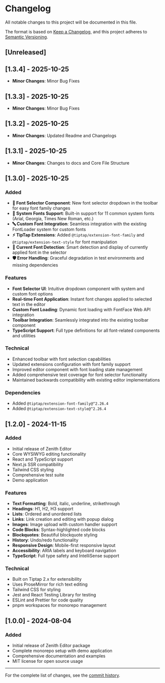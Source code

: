 # Changelog

All notable changes to this project will be documented in this file.

The format is based on [Keep a Changelog](https://keepachangelog.com/en/1.0.0/),
and this project adheres to [Semantic Versioning](https://semver.org/spec/v2.0.0.html).

## [Unreleased]

## [1.3.4] - 2025-10-25

- **Minor Changes**: Minor Bug Fixes

## [1.3.3] - 2025-10-25

- **Minor Changes**: Minor Bug Fixes

## [1.3.2] - 2025-10-25

- **Minor Changes**: Updated Readme and Changelogs

## [1.3.1] - 2025-10-25

- **Minor Changes**: Changes to docs and Core File Structure

## [1.3.0] - 2025-10-25

### Added

- **🎨 Font Selector Component**: New font selector dropdown in the toolbar for easy font family changes
- **📝 System Fonts Support**: Built-in support for 11 common system fonts (Arial, Georgia, Times New Roman, etc.)
- **🔤 Custom Font Integration**: Seamless integration with the existing FontLoader system for custom fonts
- **⚡ TipTap Extensions**: Added `@tiptap/extension-font-family` and `@tiptap/extension-text-style` for font manipulation
- **🎯 Current Font Detection**: Smart detection and display of currently applied font in the selector
- **🛡️ Error Handling**: Graceful degradation in test environments and missing dependencies

### Features

- **Font Selector UI**: Intuitive dropdown component with system and custom font options
- **Real-time Font Application**: Instant font changes applied to selected text in the editor
- **Custom Font Loading**: Dynamic font loading with FontFace Web API integration
- **Toolbar Integration**: Seamlessly integrated into the existing toolbar component
- **TypeScript Support**: Full type definitions for all font-related components and utilities

### Technical

- Enhanced toolbar with font selection capabilities
- Updated extensions configuration with font family support
- Improved editor component with font loading state management
- Added comprehensive test coverage for font selector functionality
- Maintained backwards compatibility with existing editor implementations

### Dependencies

- Added `@tiptap/extension-font-family@^2.26.4`
- Added `@tiptap/extension-text-style@^2.26.4`

## [1.2.0] - 2024-11-15

### Added

- Initial release of Zenith Editor
- Core WYSIWYG editing functionality
- React and TypeScript support
- Next.js SSR compatibility
- Tailwind CSS styling
- Comprehensive test suite
- Demo application

### Features

- **Text Formatting**: Bold, italic, underline, strikethrough
- **Headings**: H1, H2, H3 support
- **Lists**: Ordered and unordered lists
- **Links**: Link creation and editing with popup dialog
- **Images**: Image upload with custom handler support
- **Code Blocks**: Syntax-highlighted code blocks
- **Blockquotes**: Beautiful blockquote styling
- **History**: Undo/redo functionality
- **Responsive Design**: Mobile-first responsive layout
- **Accessibility**: ARIA labels and keyboard navigation
- **TypeScript**: Full type safety and IntelliSense support

### Technical

- Built on Tiptap 2.x for extensibility
- Uses ProseMirror for rich text editing
- Tailwind CSS for styling
- Jest and React Testing Library for testing
- ESLint and Prettier for code quality
- pnpm workspaces for monorepo management

## [1.0.0] - 2024-08-04

### Added

- Initial release of Zenith Editor package
- Complete monorepo setup with demo application
- Comprehensive documentation and examples
- MIT license for open source usage

---

For the complete list of changes, see the [commit history](https://github.com/zenith-editor/zenith-editor/commits/main).
